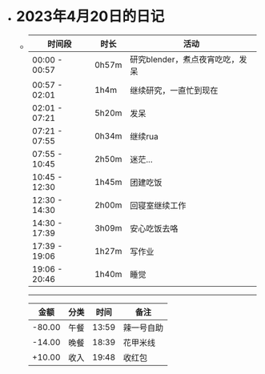 - # 2023年4月20日的日记
	- | 时间段 | 时长 | 活动 |
	  | --- | --- | --- |
	  | 00:00 - 00:57 | 0h57m | 研究blender，煮点夜宵吃吃，发呆 |
	  | 00:57 - 02:01 | 1h4m | 继续研究，一直忙到现在 |
	  | 02:01 - 07:21 | 5h20m | 发呆 |
	  | 07:21 - 07:55 | 0h34m | 继续rua |
	  | 07:55 - 10:45 | 2h50m | 迷茫... |
	  | 10:45 - 12:30 | 1h45m | 团建吃饭 |
	  | 12:30 - 14:30 | 2h00m | 回寝室继续工作 |
	  | 14:30 - 17:39 | 3h09m | 安心吃饭去咯 |
	  | 17:39 - 19:06 | 1h27m | 写作业 |
	  | 19:06 - 20:46 | 1h40m | 睡觉 |
	  ---
	  | 金额 | 分类 | 时间 | 备注 |
	  | --- | --- | --- | --- |
	  | -80.00 | 午餐 | 13:59 | 辣一号自助 |
	  | -14.00 | 晚餐 | 18:39 | 花甲米线 |
	  | +10.00 | 收入 | 19:48 | 收红包 |